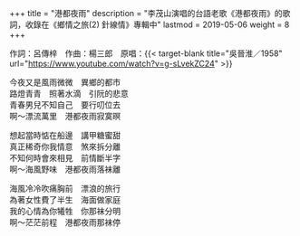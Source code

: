 +++
title = "港都夜雨"
description = "李茂山演唱的台語老歌《港都夜雨》的歌詞，收錄在《鄉情之旅(2) 針線情》專輯中"
lastmod = 2019-05-06
weight = 8
+++

作詞：呂傳梓　作曲：楊三郎　原唱：{{< target-blank title="吳晉淮／1958" url="https://www.youtube.com/watch?v=g-sLvekZC24" >}}

今夜又是風雨微微　異鄉的都市  
路燈青青　照著水滴　引阮的悲意  
青春男兒不知自己　要行叨位去  
啊～漂流萬里　港都夜雨寂寞暝  

想起當時惦在船邊　講甲糖蜜甜  
真正稀奇你我情意　煞來拆分離  
不知何時會來相見　前情斷半字  
啊～海風野味　港都夜雨落袜離  

海風冷冷吹痛胸前　漂浪的旅行  
為著女性費了半生　海面做家庭  
我的心情為你犧牲　你那袜分明  
啊～茫茫前程　港都夜雨那袜停